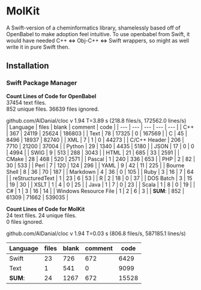 # MolKit

A Swift-version of a cheminformatics library, shamelessly based off of OpenBabel to make adoption feel intuitive. 
To use openbabel from Swift, it would have needed C++ __<->__ Obj-C++ __<->__ Swift wrappers, so might as well write it in pure Swift then.  

## Installation

### Swift Package Manager


__Count Lines of Code for OpenBabel__   
37454 text files.  
852 unique files.
36639 files ignored.  

github.com/AlDanial/cloc v 1.94  T=3.89 s (218.8 files/s, 172562.0 lines/s)  
| Language | files | blank | comment | code |
| --- | --- | --- | --- | --- |
| C++ | 367 | 24119 | 25624 | 186803 |
| Text | 78 | 17325 | 0 | 167569 |
| C | 45 | 8496 | 18937 | 82740 |
| XML | 7 | 1 | 0 | 44273 |
| C/C++ Header | 206 | 7710 | 21200 | 37004 |
| Python | 29 | 1340 | 4435 | 5180 |
| JSON | 17 | 0 | 0 | 4994 |
| SWIG | 9 | 513 | 288 | 3043 |
| HTML | 21 | 685 | 33 | 2591 |
| CMake | 28 | 468 | 520 | 2571 |
| Pascal | 1 | 240 | 336 | 653 |
| PHP | 2 | 82 | 30 | 533 |
| Perl | 7 | 120 | 124 | 296 |
| YAML | 9 | 42 | 11 | 225 |
| Bourne Shell | 8 | 36 | 70 | 187 |
| Markdown | 4 | 36 | 0 | 105 |
| Ruby | 3 | 16 | 7 | 64 |
| reStructuredText | 1 | 23 | 6 | 53 |
| R | 2 | 18 | 0 | 37 |
| DOS Batch | 3 | 15 | 19 | 30 |
| XSLT | 1 | 4 | 0 | 25 |
| Java | 1 | 7 | 0 | 23 |
| Scala | 1 | 8 | 0 | 19 |
| C# | 1 | 3 | 16 | 14 |
| Windows Resource File | 1 | 2 | 6 | 3 |
| __SUM__: | 852 | 61309 | 71662 | 539035 |

__Count Lines of Code for MolKit__   
24 text files.
24 unique files.                              
0 files ignored. 

github.com/AlDanial/cloc v 1.94  T=0.03 s (806.8 files/s, 587185.1 lines/s)
<!-- -------------------------------------------------------------------------------
Language                     files          blank        comment           code
-------------------------------------------------------------------------------
Text                             1            541              0           9099
Swift                           23            726            672           6429
-------------------------------------------------------------------------------
SUM:                            24           1267            672          15528
------------------------------------------------------------------------------- -->
| Language | files | blank | comment | code |
| --- | --- | --- | --- | --- |
| Swift | 23 | 726 | 672 | 6429 |
| Text | 1 | 541 | 0 | 9099 |
| __SUM__: | 24 | 1267 | 672 | 15528 |


